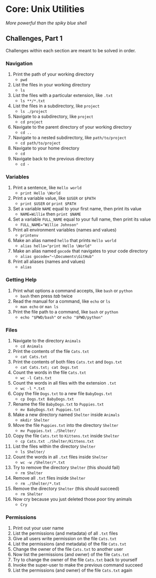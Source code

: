 # Core: Unix Utilities

_More powerful than the spiky blue shell_

## Challenges, Part 1

Challenges within each section are meant to be solved in order.

### Navigation

1.  Print the path of your working directory
    - `pwd`
1.  List the files in your working directory
    - `ls`
1.  List the files with a particular extension, like `.txt`
    - `ls **/*.txt`
1.  List the files in a subdirectory, like `project`
    - `ls ./project`
1.  Navigate to a subdirectory, like `project`
    - `cd project`
1.  Navigate to the parent directory of your working directory
    - `cd ..`
1.  Navigate to a nested subdirectory, like `path/to/project`
    - `cd path/to/project`
1.  Navigate to your home directory
    - `cd`
1.  Navigate back to the previous directory
    - `cd -`

### Variables

1.  Print a sentence, like `Hello world`
    - `print Hello \World`
1.  Print a variable value, like `$USER` or `$PATH`
    - `print $USER` or `print $PATH`
1.  Set a variable `NAME` equal to your first name, then print its value
    - `NAME=Willie` then `print $NAME`
1.  Set a variable `FULL_NAME` equal to your full name, then print its value
    - `FULL_NAME="Willie Johnson"`
1.  Print all environment variables (names and values)
    - `printenv`
1.  Make an alias named `hello` that prints `Hello world`
    - `alias hello="print Hello \World"`
1.  Make an alias named `gocode` that navigates to your code directory
    - `alias gocode="~\Documents\GitHub"`
1.  Print all aliases (names and values)
    - `alias`

### Getting Help

1.  Print what options a command accepts, like `bash` or `python`
    - `bash` then press *tab* twice
1.  Read the manual for a command, like `echo` or `ls`
    - `man echo` or `man ls`
1.  Print the file path to a command, like `bash` or `python`
    - `echo "$PWD/bash"` or `echo "$PWD/python"`

### Files

1.  Navigate to the directory `Animals`
    - `cd Animals`
1.  Print the contents of the file `Cats.txt`
    - `cat Cats.txt`
1.  Print the contents of both files `Cats.txt` and `Dogs.txt`
    - `cat Cats.txt; cat Dogs.txt`
1.  Count the words in the file `Cats.txt`
    - `wc -l Cats.txt`
1.  Count the words in all files with the extension `.txt`
    - `wc -l *.txt`
1.  Copy the file `Dogs.txt` to a new file `BabyDogs.txt`
    - `cp Dogs.txt BabyDogs.txt`
1.  Rename the file `BabyDogs.txt` to `Puppies.txt`
    - `mv BabyDogs.txt Puppies.txt`
1.  Make a new directory named `Shelter` inside `Animals`
    - `mkdir Shelter`
1.  Move the file `Puppies.txt` into the directory `Shelter`
    - `mv Puppies.txt ./Shelter/`
1.  Copy the file `Cats.txt` to `Kittens.txt` inside `Shelter`
    - `cp Cats.txt ./Shelter/Kittens.txt`
1.  List the files within the directory `Shelter`
    - `ls Shelter/`
1.  Count the words in all `.txt` files inside `Shelter`
    - `wc -w /Shelter/*.txt`
1.  Try to remove the directory `Shelter` (this should fail)
    - `rm Shelter`
1.  Remove all `.txt` files inside `Shelter`
    - `rm ./Shelter/*.txt`
1.  Remove the directory `Shelter` (this should succeed)
    - `rm Shelter`
1.  Now cry because you just deleted those poor tiny animals
    - `Cry`
    
### Permissions

1.  Print out your user name
1.  List the permissions (and metadata) of all `.txt` files
1.  Give all users write permission on the file `Cats.txt`
1.  List the permissions (and metadata) of the file `Cats.txt`
1.  Change the owner of the file `Cats.txt` to another user
1.  Now list the permissions (and owner) of the file `Cats.txt`
1.  Try to change the owner of the file `Cats.txt` back to yourself
1.  Invoke the super-user to make the previous command succeed
1.  List the permissions (and owner) of the file `Cats.txt` again
